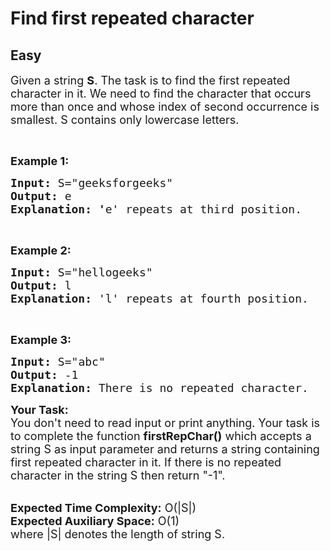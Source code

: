 # Find first repeated character
## Easy
<div class="problems_problem_content__Xm_eO"><p><span style="font-size:18px">Given a string <strong>S</strong>. The task is to&nbsp;find the first repeated character in it. We need to find the character that occurs more than once and whose index of second occurrence is smallest. S contains only lowercase letters.</span></p>

<p>&nbsp;</p>

<p><span style="font-size:18px"><strong>Example 1:</strong></span></p>

<pre><span style="font-size:18px"><strong>Input:</strong> S="geeksforgeeks"
<strong>Output:</strong> e
<strong>Explanation: '</strong>e' repeats at third position.
</span></pre>

<p>&nbsp;</p>

<p><span style="font-size:18px"><strong>Example 2:</strong></span></p>

<pre><span style="font-size:18px"><strong>Input:</strong> S="hellogeeks"</span><span style="font-size:18px">
<strong>Output:</strong> l
<strong>Explanation: </strong>'l' repeats at fourth position.</span></pre>

<p>&nbsp;</p>

<p><span style="font-size:18px"><strong>Example 3:</strong></span></p>

<pre><span style="font-size:18px"><strong>Input:</strong> S="abc"</span><span style="font-size:18px">
<strong>Output:</strong> -1
<strong>Explanation: </strong>There is no repeated character.</span></pre>

<p><span style="font-size:18px"><strong>Your Task:&nbsp;&nbsp;</strong><br>
You don't need to read input or print anything. Your task is to complete the function&nbsp;<strong>firstRepChar()</strong>&nbsp;which accepts a string S&nbsp;as input parameter and returns a string containing first repeated character in it. If there is no repeated character in the string S then return "-1".</span><br>
&nbsp;</p>

<p><span style="font-size:18px"><strong>Expected Time Complexity:</strong>&nbsp;O(|S|)&nbsp;<br>
<strong>Expected Auxiliary Space:</strong>&nbsp;O(1)<br>
where |S| denotes the length of string S.</span><br>
&nbsp;</p>
</div>